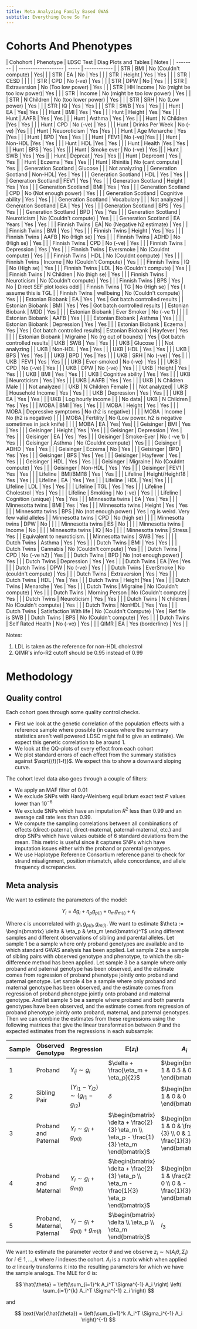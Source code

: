 ```yaml
---
title: Meta Analyzing Family Based GWAS
subtitle: Everything Done So Far
---
```


# Cohorts And Phenotypes

| Cohohort | Phenotype | LDSC Test | Diag Plots and Tables | Notes |
| -------- |  | ------------------- | ----- | ------------ |
| STR | BMI | No (Couldn't compute) | Yes| |
| STR | EA | No  |  Yes  |  |
| STR | Height | Yes | Yes  |  |
| STR | CESD |  |  |  |
| STR | CPD | No (-ve)  |  Yes |  |
| STR | DPW | No  |  Yes  |  |
| STR | Extraversion | No (Too low power)  | Yes   |  |
| STR | HH Income |  No  (might be too low power)|  Yes  |  |
| STR | Income |  No (might be too low power) |  Yes  |  |
| STR | N Children |   No (too lower power) | Yes  |  |
| STR | SRH | No (Low power) | Yes   |  | 
| STR | IQ | Yes  |  Yes  |  |
| STR | SWB | Yes  | Yes   |  |
| Hunt | EA | Yes| Yes | |
| Hunt | BMI | Yes | Yes |  |
| Hunt | Height | Yes | Yes |  |
| Hunt | AAFB | Yes | Yes | |
| Hunt | Asthma | Yes | Yes | |
| Hunt | N Children |Yes | Yes | |
| Hunt | CPD | No (-ve) | Yes | |
| Hunt | Drinks Per Week | No (-ve) |Yes | |
| Hunt | Neuoroticism | Yes  |Yes | |
| Hunt | Age Menarche | Yes |Yes | |
| Hunt | BPD | Yes | Yes | |
| Hunt | FEV1 | No (-ve)|Yes | |
| Hunt | Non-HDL |Yes | Yes | |
| Hunt | HDL |Yes | Yes | |
| Hunt | Health |Yes | Yes | |
| Hunt | BPS | Yes | Yes ||
| Hunt | Smoke ever | No (-ve) | Yes ||
| Hunt | SWB | Yes | Yes ||
| Hunt | Deprcat | Yes | Yes ||
| Hunt | Deprcont | Yes | Yes ||
| Hunt | Eczema | Yes  | Yes ||
| Hunt | Rhinitis | No (cant compute)  |  Yes ||
| Generation Scotland | Glucose |  |  | Not analyzing  |
| Generation Scotland | Non-HDL| Yes  | Yes  |  |
| Generation Scotland | HDL |  Yes | Yes  |  |
| Generation Scotland | FEV1 | Yes  | Yes  |  |
| Generation Scotland | Height | Yes | Yes |  |
| Generation Scotland | BMI | Yes | Yes |  |
| Generation Scotland | CPD |  No (Not enough power) | Yes  |  |
| Generation Scotland | Cognitive ability | Yes  | Yes  |  |
| Generation Scotland | Vocabulary |  |  | Not analyzed |
| Generation Scotland | EA | Yes | Yes |  |
| Generation Scotland | BPS | Yes  | Yes  |  |
| Generation Scotland | BPD |  Yes | Yes  |  |
| Generation Scotland | Neuroticism | No (Couldn't compute)  | Yes  |  |
| Generation Scotland | EA Years | Yes | Yes  |  |
| Finnish Twins | EA| No (Negative h2 estimate) | Yes | |
| Finnish Twins | BMI | Yes  | Yes  | |
| Finnish Twins | Height | Yes  |  Yes | |
| Finnish Twins | AAFB | No (High se)  | Yes  | |
| Finnish Twins | ADHD | No (High se)  |  Yes | |
| Finnish Twins | CPD |  No (-ve) |  Yes | |
| Finnish Twins | Depression | Yes  | Yes  | |
| Finnish Twins | Eversmoke |  No (Couldnt compute) |  Yes | |
| Finnish Twins | HDL | No (Couldnt compute)  | Yes  | |
| Finnish Twins | Income | No (Couldn't Compute) | Yes  | |
| Finnish Twins | IQ | No (High se) |  Yes | |
| Finnish Twins | LDL | No (Couldn't compute) | Yes  | |
| Finnish Twins | N Children | No (high se) |  Yes | |
| Finnish Twins | Neuroticism | No (Couldn't compute) | Yes  | |
| Finnish Twins | BPS | Yes  | No | Direct SEF plot looks odd |
| Finnish Twins | TG | No (High se) | Yes  | I assume this is TGL |
| Finnish Twins | wellbeing |  No (Couldn't compute) | Yes | |
| Estonian Biobank | EA | Yes | Yes | Got batch controlled results |
| Estonian Biobank | BMI | Yes | Yes | Got batch controlled results |
| Estonian Biobank | MDD | Yes | |  | 
| Estonian Biobank | Ever Smoker | No (-ve 1) | | |
| Estonian Biobank | AAFB | Yes | | |
| Estonian Biobank | Asthma | Yes | | |
| Estonian Biobank | Depression | Yes | Yes | |
| Estonian Biobank | Eczema | Yes  | Yes | Got batch controlled results|
| Estonian Biobank | Hayfever | Yes | | |
| Estonian Biobank | Migraine | No (rg out of bounds) | Yes | Got batch controlled results|
| UKB | SWB | Yes | Yes  | |
| UKB | Glucose |  |  | Not analyzing  |
| UKB | Non-HDL | Yes  | Yes  | |
| UKB | HDL | Yes  | Yes  | |
| UKB | BPS | Yes | Yes  | |
| UKB | BPD |  Yes | Yes  | |
| UKB | SRH | No (-ve) | Yes  | |
| UKB | FEV1 | Yes  | Yes  | |
| UKB | Ever-smoked | No (-ve) | Yes  | |
| UKB | CPD | No (-ve)  | Yes  | |
| UKB | DPW | No (-ve) | Yes   | |
| UKB | Height | Yes | Yes | |
| UKB | BMI | Yes | Yes | |
| UKB | Cognitive ability  |  Yes | Yes  | |
| UKB | Neuroticism  |  Yes | Yes  | |
| UKB | AAFB  | Yes | Yes  | |
| UKB | N Children Male  |  |  | Not analyzed |
| UKB | N Children Female  |  |  |  Not analyzed|
| UKB | Household Income  |  Yes | Yes  | |
| UKB | Depression  | Yes  | Yes  | |
| UKB | EA | Yes | Yes | |
| UKB | Log hourly income  |  |  |  No data|
| UKB | N Children  | Yes  | Yes  | |
| MOBA | BMI | Yes | Yes | |
| MOBA | Height | Yes | Yes | |
| MOBA | Depressive symptoms | No  (h2 is negative) | | |
| MOBA | Income | No (h2 is negative) | | |
| MOBA | Fertility | No (Low power. h2 is negative sometimes in jack knife) | | |
| MOBA | EA | Yes| Yes| |
| Geisinger | BMI | Yes | Yes | |
| Geisinger | Height | Yes | Yes | |
| Geisinger | Depression | Yes | Yes | |
| Geisinger | EA | Yes | Yes | |
| Geisinger | Smoke-Ever | No ( -ve 1) | Yes | |
| Geisinger | Asthma | No (Couldnt compute) | Yes | |
| Geisinger | ADHD | Yes | Yes | |
| Geisinger | Eczema | No  | Yes | |
| Geisinger | BPD | Yes |  Yes | |
| Geisinger | BPS | Yes | Yes  | |
| Geisinger | Hayfever | Yes  | Yes | |
| Geisinger | HDL | Yes  | Yes | |
| Geisinger | Migraine | No (Couldnt compute)  | Yes | |
| Geisinger | Non-HDL | Yes  | Yes | |
| Geisinger | FEV1 | Yes  | Yes | |
| Lifeline | BMI/BMI18 | Yes  | Yes  | |
| Lifeline | Height/Height18 | Yes | Yes | |
| Lifeline | EA | Yes | Yes  | |
| Lifeline | HDL | Yes| Yes | |
| LIfeline | LDL | Yes  |  Yes | |
| Lifeline | TGL | Yes  | Yes  | |
| Lifeline | Cholestrol | Yes | Yes  | | 
| Lifeline | Smoking | No (-ve) | Yes | |
| Lifeline | Cognition (unique) | Yes | Yes | |
| Minnesotta twins | EA | Yes | Yes | |
| Minnesotta twins | BMI | Yes | Yes | |
| Minnesotta twins | Height | Yes | Yes | | 
| Minnesotta twins | BPS | No (not enough power) | Yes | rg is weird. Very few valid alleles |
| Minnesotta twins | CPD | No (high se) | | |
| Minnesotta twins | DPW | No | | |
| Minnesotta twins | ES | No | | |
| Minnesotta twins | Income | No | | |
| Minnesotta twins | IQ | No | | |
| Minnesotta twins | Stress | Yes | | Equivalent to neuroticism. |
| Minnesotta twins | SWB | Yes | | |
| Dutch Twins | Asthma | Yes | Yes | |
| Dutch Twins | BMI | Yes | Yes | |
| Dutch Twins | Cannabis |  No (Couldn't compute) | Yes  | |
| Dutch Twins | CPD | No (-ve h2)  | Yes | |
| Dutch Twins | BPD | No (not enough power) | Yes  | |
| Dutch Twins | Depression | Yes | Yes  | |
| Dutch Twins | EA |Yes |Yes  | |
| Dutch Twins | DPW | No (-ve) | Yes  | |
| Dutch Twins | EverSmoke | No (couldn't compute) | Yes | |
| Dutch Twins | Extraversion | Yes | Yes  | |
| Dutch Twins | HDL | Yes |  Yes | |
| Dutch Twins | Height |Yes  | Yes  | |
| Dutch Twins | Menarche | Yes | Yes  | |
| Dutch Twins | Migraine | No (Couldn't compute) | Yes  | |
| Dutch Twins | Morning Person | No (Couldn't compute) | Yes  | |
| Dutch Twins | Neuroticism | Yes | Yes  | |
| Dutch Twins | N children | No (Couldn't compute) | Yes  | |
| Dutch Twins | NonHDL | Yes |  Yes | |
| Dutch Twins | Satisfaction With life | No (Couldn't Compute) | Yes | Ref file is SWB |
| Dutch Twins | BPS  | No (Couldn't compute) | Yes  | |
| Dutch Twins | Self Rated Health  | No (-ve) | Yes  | |
| QIMR | EA  | Yes (borderline) | Yes  |  |


Notes:

1. LDL is taken as the reference for non-HDL cholestrol
2. QIMR's info-R2 cutoff should be 0.95 instead of 0.99

# Methodology

## Quality control

Each cohort goes through some quality control checks. 

- First we look at the genetic correlation of the population effects with a reference sample where possible (in cases where the summary statistics aren't well powered LDSC might fail to give an estimate). We expect this genetic correlation to be around 1.
- We look at the QQ-plots of every effect from each cohort
- We plot standard errors of each effect from the summary statistics against $\sqrt{(f)(1-f)}$. We expect this to show a downward sloping curve.

The cohort level data also goes through a couple of filters:

- We apply an MAF filter of 0.01
- We exclude SNPs with Hardy-Weinberg equilibrium exact test $P$ values lower than $10^{-6}$
- We exclude SNPs which have an imputation $R^2$ less than 0.99 and an average call rate less than 0.99. 
- We compute the sampling correlations between all combinations of effects (direct-paternal, direct-maternal, paternal-maternal, etc.) and drop SNPs which have values outside of 6 standard deviations from the mean. This metric is useful since it captures SNPs which have imputation issues either with the proband or parental genotypes.
- We use Haplotype Reference Consortium reference panel to check for strand misalignment, position mismatch, allele concordance, and allele frequency discrepancies.

## Meta analysis

We want to estimate the parameters of the model:

$$
Y_i = \delta g_i + \eta_p g_{p(i)} + \eta_m g_{m(i)} + \epsilon_i
$$

Where $\epsilon$ is uncorrelated with $g_i, g_{p(i)}, g_{m(i)}$. We want to estimate $\theta := \begin{bmatrix} \delta & \eta_p & \eta_m \end{bmatrix}^T$ using different samples and different observations of sibling and parental alleles. Let sample 1 be a sample where only proband genotypes are available and to which standard GWAS analysis has been applied. Let sample 2 be a sample of sibling pairs with observed genotype and phenotype, to which the sib-difference method has been applied. Let sample 3 be a sample where only proband and paternal genotype has been observed, and the estimate comes from regression of proband phenotype jointly onto proband and paternal genotype. Let sample 4 be a sample where only proband and maternal genotype has been observed, and the estimate comes from regression of proband phenotype jointly onto proband and maternal genotype. And let sample 5 be a sample where proband and both parents genotypes have been observed, and the estimate comes from regression of proband phenotype jointly onto proband, maternal, and paternal genotypes. Then we can combine the estimates from these regressions using the following matrices that give the linear transformation between $\theta$ and the expected estimates from the regressions in each subsample:

| Sample | Observed Genotype | Regression | $\mathbb{E}(z_i)$ | $A_i$ |
| ------ | ---------------- | ----------- | ---------------- | -------- |
| 1 | Proband | $Y_{ij} \sim g_i$ | $\delta + \frac{\eta_m + \eta_p}{2}$| $\begin{bmatrix} 1 & 0.5 & 0.5 \end{bmatrix}$| 
| 2 | Sibling Pair | $(Y_{i1} - Y_{i2}) \sim (g_{i1} - g_{i2})$ | $\delta$| $\begin{bmatrix} 1 & 0 & 0 \end{bmatrix}$| 
| 3 | Proband and Paternal | $Y_{i} \sim g_i + g_{p(i)}$ | $\begin{bmatrix} \delta + \frac{2}{3} \eta_m \\ \eta_p - \frac{1}{3} \eta_m \end{bmatrix}$| $\begin{bmatrix} 1 & 0 & \frac{2}{3} \\ 0 & 1 & -\frac{1}{3} \end{bmatrix}$| 
| 4 | Proband and Maternal | $Y_{i} \sim g_i + g_{m(i)}$ | $\begin{bmatrix} \delta + \frac{2}{3} \eta_p \\ \eta_m - \frac{1}{3} \eta_p \end{bmatrix}$| $\begin{bmatrix} 1 &  \frac{2}{3} & 0 \\ 0 & -\frac{1}{3} & 1 \end{bmatrix}$| 
| 5 | Proband, Maternal, Paternal | $Y_i \sim g_i + g_{p(i)} + g_{m(i)}$ | $\begin{bmatrix} \delta \\ \eta_p \\ \eta_m \end{bmatrix}$| $I_3$| 

We want to estimate the parameter vector $\theta$ and we observe $z_i \sim \mathbb{N}(A_i \theta, \Sigma_i)$ for $i \in {1, ..., k}$ where $i$ indexes the cohort. $A_i$ is a matrix which when applied to $\alpha$ linearly transforms it into the resulting parameters for which we have the sample analogs. The MLE for $\theta$ is:

$$
\hat{\theta} = \left(\sum_{i=1}^k A_i^T \Sigma^{-1} A_i \right) \left( \sum_{i=1}^{k} A_i^T \Sigma^{-1} z_i \right)
$$

and

$$
\text{Var}(\hat{\theta}) = \left(\sum_{i=1}^k A_i^T \Sigma_i^{-1} A_i \right)^{-1}
$$

